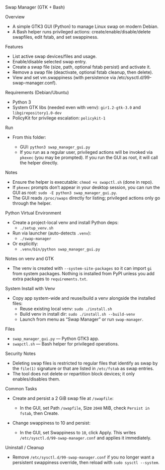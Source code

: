 Swap Manager (GTK + Bash)

Overview

- A simple GTK3 GUI (Python) to manage Linux swap on modern Debian.
- A Bash helper runs privileged actions: create/enable/disable/delete swapfiles, edit fstab, and set swappiness.

Features

- List active swap devices/files and usage.
- Enable/disable selected swap entry.
- Create a swap file (size, path, optional fstab persist) and activate it.
- Remove a swap file (deactivate, optional fstab cleanup, then delete).
- View and set vm.swappiness (with persistence via /etc/sysctl.d/99-swap-manager.conf).

Requirements (Debian/Ubuntu)

- Python 3
- System GTK libs (needed even with venv): `gir1.2-gtk-3.0` and `libgirepository1.0-dev`
- PolicyKit for privilege escalation: `policykit-1`

Run

- From this folder:

  - GUI: `python3 swap_manager_gui.py`
  - If you run as a regular user, privileged actions will be invoked via `pkexec` (you may be prompted). If you run the GUI as root, it will call the helper directly.

Notes

- Ensure the helper is executable: `chmod +x swapctl.sh` (done in repo).
- If `pkexec` prompts don’t appear in your desktop session, you can run the GUI as root: `sudo -E python3 swap_manager_gui.py`.
- The GUI reads `/proc/swaps` directly for listing; privileged actions only go through the helper.

Python Virtual Environment

- Create a project-local venv and install Python deps:
  - `./setup_venv.sh`
- Run via launcher (auto-detects `.venv`):
  - `./swap-manager`
- Or explicitly:
  - `.venv/bin/python swap_manager_gui.py`

Notes on venv and GTK

- The venv is created with `--system-site-packages` so it can import `gi` from system packages. Nothing is installed from PyPI unless you add extra packages to `requirements.txt`.

System Install with Venv

- Copy app system-wide and reuse/build a venv alongside the installed files:
  - Reuse existing local venv: `sudo ./install.sh`
  - Build venv in install dir: `sudo ./install.sh --build-venv`
  - Launch from menu as “Swap Manager” or run `swap-manager`.

Files

- `swap_manager_gui.py` — Python GTK3 app.
- `swapctl.sh` — Bash helper for privileged operations.

Security Notes

- Deleting swap files is restricted to regular files that identify as swap by the `file(1)` signature or that are listed in `/etc/fstab` as swap entries.
- The tool does not delete or repartition block devices; it only enables/disables them.

Common Tasks

- Create and persist a 2 GiB swap file at `/swapfile`:

  - In the GUI, set Path `/swapfile`, Size `2048` MiB, check `Persist in fstab`, then Create.

- Change swappiness to 10 and persist:

  - In the GUI, set Swappiness to `10`, click Apply. This writes `/etc/sysctl.d/99-swap-manager.conf` and applies it immediately.

Uninstall / Cleanup

- Remove `/etc/sysctl.d/99-swap-manager.conf` if you no longer want a persistent swappiness override, then reload with `sudo sysctl --system`.

